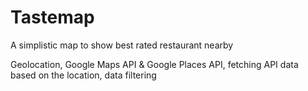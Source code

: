 # Tastemap
A simplistic map to show best rated restaurant nearby 

Geolocation, Google Maps API & Google Places API, fetching API data based on the location, data filtering
